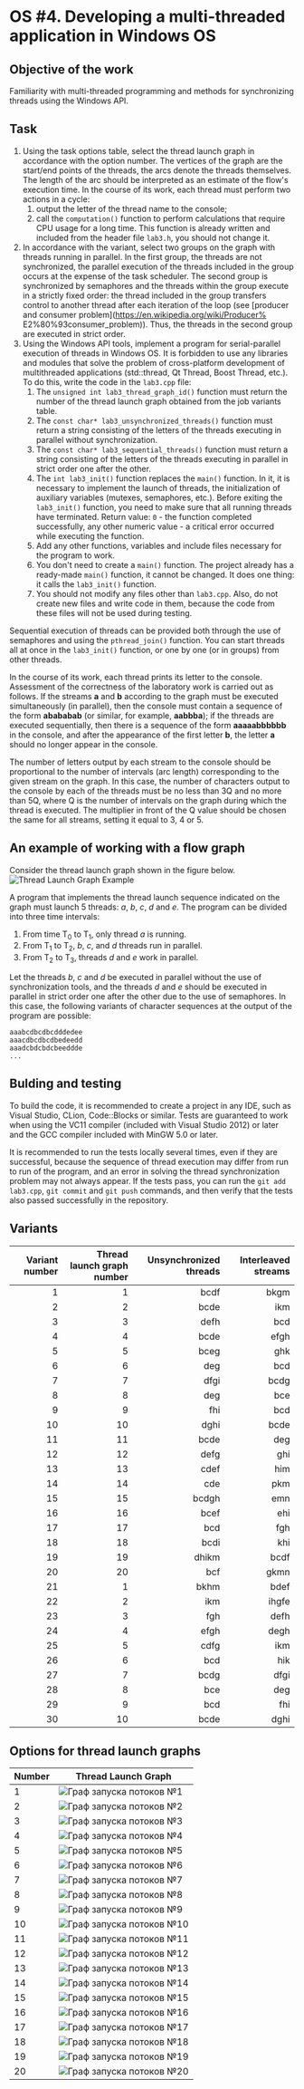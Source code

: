 # OS #4. Developing a multi-threaded application in Windows OS
## Objective of the work
Familiarity with multi-threaded programming and methods for synchronizing threads using the Windows API.

## Task
1. Using the task options table, select the thread launch graph in accordance with the option number. The vertices of the graph are the start/end points of the threads, the arcs denote the threads themselves. The length of the arc should be interpreted as an estimate of the flow's execution time. In the course of its work, each thread must perform two actions in a cycle: 
   1. output the letter of the thread name to the console;
   2. call the `computation()` function to perform calculations that require CPU usage for a long time. This function is already written and included from the header file `lab3.h`, you should not change it.
2. In accordance with the variant, select two groups on the graph with threads running in parallel. In the first group, the threads are not synchronized, the parallel execution of the threads included in the group occurs at the expense of the task scheduler. The second group is synchronized by semaphores and the threads within the group execute in a strictly fixed order: the thread included in the group transfers control to another thread after each iteration of the loop (see [producer and consumer problem](https://en.wikipedia.org/wiki/Producer% E2%80%93consumer_problem)). Thus, the threads in the second group are executed in strict order.
3. Using the Windows API tools, implement a program for serial-parallel execution of threads in Windows OS. It is forbidden to use any libraries and modules that solve the problem of cross-platform development of multithreaded applications (std::thread, Qt Thread, Boost Thread, etc.). To do this, write the code in the `lab3.cpp` file:
    1. The `unsigned int lab3_thread_graph_id()` function must return the number of the thread launch graph obtained from the job variants table.
    2. The `const char* lab3_unsynchronized_threads()` function must return a string consisting of the letters of the threads executing in parallel without synchronization.
    3. The `const char* lab3_sequential_threads()` function must return a string consisting of the letters of the threads executing in parallel in strict order one after the other.
    4. The `int lab3_init()` function replaces the `main()` function. In it, it is necessary to implement the launch of threads, the initialization of auxiliary variables (mutexes, semaphores, etc.). Before exiting the `lab3_init()` function, you need to make sure that all running threads have terminated. Return value: `0` - the function completed successfully, any other numeric value - a critical error occurred while executing the function.
    5. Add any other functions, variables and include files necessary for the program to work.
    6. You don't need to create a `main()` function. The project already has a ready-made `main()` function, it cannot be changed. It does one thing: it calls the `lab3_init()` function.
    7. You should not modify any files other than `lab3.cpp`. Also, do not create new files and write code in them, because the code from these files will not be used during testing.


Sequential execution of threads can be provided both through the use of semaphores and using the `pthread_join()` function. You can start threads all at once in the `lab3_init()` function, or one by one (or in groups) from other threads.


In the course of its work, each thread prints its letter to the console. Assessment of the correctness of the laboratory work is carried out as follows. If the streams **a** and **b** according to the graph must be executed simultaneously (in parallel), then the console must contain a sequence of the form **abababab** (or similar, for example, **aabbba**); if the threads are executed sequentially, then there is a sequence of the form **aaaaabbbbbb** in the console, and after the appearance of the first letter **b**, the letter **a** should no longer appear in the console. 

The number of letters output by each stream to the console should be proportional to the number of intervals (arc length) corresponding to the given stream on the graph. In this case, the number of characters output to the console by each of the threads must be no less than 3Q and no more than 5Q, where Q is the number of intervals on the graph during which the thread is executed. The multiplier in front of the Q value should be chosen the same for all streams, setting it equal to 3, 4 or 5.


## An example of working with a flow graph
Consider the thread launch graph shown in the figure below.
![Thread Launch Graph Example](thread_graphs/example.png "Thread Launch Graph Example")

A program that implements the thread launch sequence indicated on the graph must launch 5 threads: *a*, *b*, *c*, *d* and *e*. The program can be divided into three time intervals:
1. From time T<sub>0</sub> to T<sub>1</sub>, only thread *a* is running.
2. From T<sub>1</sub> to T<sub>2</sub>, *b*, *c*, and *d* threads run in parallel.
3. From T<sub>2</sub> to T<sub>3</sub>, threads *d* and *e* work in parallel.

Let the threads *b*, *c* and *d* be executed in parallel without the use of synchronization tools, and the threads *d* and *e* should be executed in parallel in strict order one after the other due to the use of semaphores. In this case, the following variants of character sequences at the output of the program are possible:
```
aaabcdbcdbcdddedee
aaacdbcdbcdbedeedd
aaadcbdcbdcbeeddde
...
```

## Bulding and testing
To build the code, it is recommended to create a project in any IDE, such as Visual Studio, CLion, Code::Blocks or similar. Tests are guaranteed to work when using the VC11 compiler (included with Visual Studio 2012) or later and the GCC compiler included with MinGW 5.0 or later.

It is recommended to run the tests locally several times, even if they are successful, because the sequence of thread execution may differ from run to run of the program, and an error in solving the thread synchronization problem may not always appear. If the tests pass, you can run the `git add lab3.cpp`, `git commit` and `git push` commands, and then verify that the tests also passed successfully in the repository.

## Variants
| Variant number | Thread launch graph number | Unsynchronized threads | Interleaved streams |
| ---:           |           ------:           |           ------:           |         ------:       |
|  1 |  1 | bcdf | bkgm |
|  2 |  2 | bcde | ikm |
|  3 |  3 | defh | bcd |
|  4 |  4 | bcde | efgh |
|  5 |  5 | bceg | ghk |
|  6 |  6 | deg | bcd |
|  7 |  7 | dfgi | bcdg |
|  8 |  8 | deg | bce |
|  9 |  9 | fhi | bcd |
| 10 | 10 | dghi | bcde |
| 11 | 11 | bcde | deg |
| 12 | 12 | defg | ghi |
| 13 | 13 | cdef | him |
| 14 | 14 | cde | pkm |
| 15 | 15 | bcdgh | emn |
| 16 | 16 | bcef | ehi |
| 17 | 17 | bcd | fgh |
| 18 | 18 | bcdi | khi |
| 19 | 19 | dhikm | bcdf |
| 20 | 20 | bcf | gkmn |
| 21 |  1 | bkhm | bdef |
| 22 |  2 | ikm | ihgfe |
| 23 |  3 | fgh | defh |
| 24 |  4 | efgh | degh |
| 25 |  5 | cdfg | ikm |
| 26 |  6 | bcd | hik |
| 27 |  7 | bcdg | dfgi |
| 28 |  8 | bce | deg |
| 29 |  9 | bcd | fhi |
| 30 | 10 | bcde | dghi |


## Options for thread launch graphs

| Number | Thread Launch Graph |
|--------| --- |
| 1      | ![Граф запуска потоков №1](thread_graphs/1.png "Граф запуска потоков №1")  |
| 2      | ![Граф запуска потоков №2](thread_graphs/2.png "Граф запуска потоков №2")  |
| 3      | ![Граф запуска потоков №3](thread_graphs/3.png "Граф запуска потоков №3")  |
| 4      | ![Граф запуска потоков №4](thread_graphs/4.png "Граф запуска потоков №4")  |
| 5      | ![Граф запуска потоков №5](thread_graphs/5.png "Граф запуска потоков №5")  |
| 6      | ![Граф запуска потоков №6](thread_graphs/6.png "Граф запуска потоков №6")  |
| 7      | ![Граф запуска потоков №7](thread_graphs/7.png "Граф запуска потоков №7")  |
| 8      | ![Граф запуска потоков №8](thread_graphs/8.png "Граф запуска потоков №8")  |
| 9      | ![Граф запуска потоков №9](thread_graphs/9.png "Граф запуска потоков №9")  |
| 10     | ![Граф запуска потоков №10](thread_graphs/10.png "Граф запуска потоков №10")  |
| 11     | ![Граф запуска потоков №11](thread_graphs/11.png "Граф запуска потоков №11")  |
| 12     | ![Граф запуска потоков №12](thread_graphs/12.png "Граф запуска потоков №12")  |
| 13     | ![Граф запуска потоков №13](thread_graphs/13.png "Граф запуска потоков №13")  |
| 14     | ![Граф запуска потоков №14](thread_graphs/14.png "Граф запуска потоков №14")  |
| 15     | ![Граф запуска потоков №15](thread_graphs/15.png "Граф запуска потоков №15")  |
| 16     | ![Граф запуска потоков №16](thread_graphs/16.png "Граф запуска потоков №16")  |
| 17     | ![Граф запуска потоков №17](thread_graphs/17.png "Граф запуска потоков №17")  |
| 18     | ![Граф запуска потоков №18](thread_graphs/18.png "Граф запуска потоков №18")  |
| 19     | ![Граф запуска потоков №19](thread_graphs/19.png "Граф запуска потоков №19")  |
| 20     | ![Граф запуска потоков №20](thread_graphs/20.png "Граф запуска потоков №20")  |
